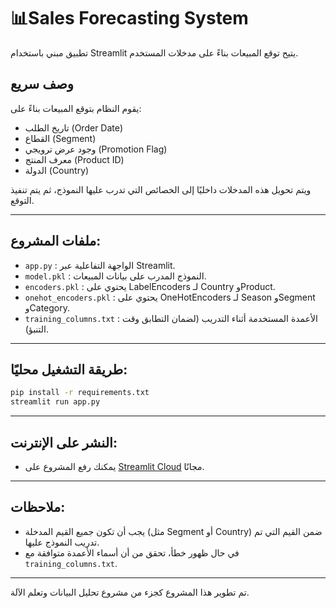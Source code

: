# 📊Sales Forecasting System

تطبيق مبني باستخدام Streamlit يتيح توقع المبيعات بناءً على مدخلات المستخدم.

## وصف سريع
يقوم النظام بتوقع المبيعات بناءً على:
- تاريخ الطلب (Order Date)
- القطاع (Segment)
- وجود عرض ترويجي (Promotion Flag)
- معرف المنتج (Product ID)
- الدولة (Country)

ويتم تحويل هذه المدخلات داخليًا إلى الخصائص التي تدرب عليها النموذج، ثم يتم تنفيذ التوقع.

---

##  ملفات المشروع:
- `app.py` : الواجهة التفاعلية عبر Streamlit.
- `model.pkl` : النموذج المدرب على بيانات المبيعات.
- `encoders.pkl` : يحتوي على LabelEncoders لـ Country وProduct.
- `onehot_encoders.pkl` : يحتوي على OneHotEncoders لـ Season وSegment وCategory.
- `training_columns.txt` : الأعمدة المستخدمة أثناء التدريب (لضمان التطابق وقت التنبؤ).

---

##  طريقة التشغيل محليًا:

```bash
pip install -r requirements.txt
streamlit run app.py
```

---

##  النشر على الإنترنت:
- يمكنك رفع المشروع على [Streamlit Cloud](https://streamlit.io/cloud) مجانًا.

---

##  ملاحظات:
- يجب أن تكون جميع القيم المدخلة (مثل Segment أو Country) ضمن القيم التي تم تدريب النموذج عليها.
- في حال ظهور خطأ، تحقق من أن أسماء الأعمدة متوافقة مع `training_columns.txt`.

---

تم تطوير هذا المشروع كجزء من مشروع تحليل البيانات وتعلم الآلة.
